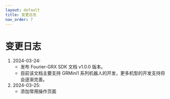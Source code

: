 ```yaml
---
layout: default
title: 变更日志
nav_order: 7
---
```


# 变更日志

1. 2024-03-24:
    - 发布 Fourier-GRX SDK 文档 v1.0.0 版本。
    - 目前该文档主要支持 GRMini1 系列机器人的开发，更多机型的开发支持将会逐渐完善。
2. 2024-03-25:
    - 添加常用操作页面
